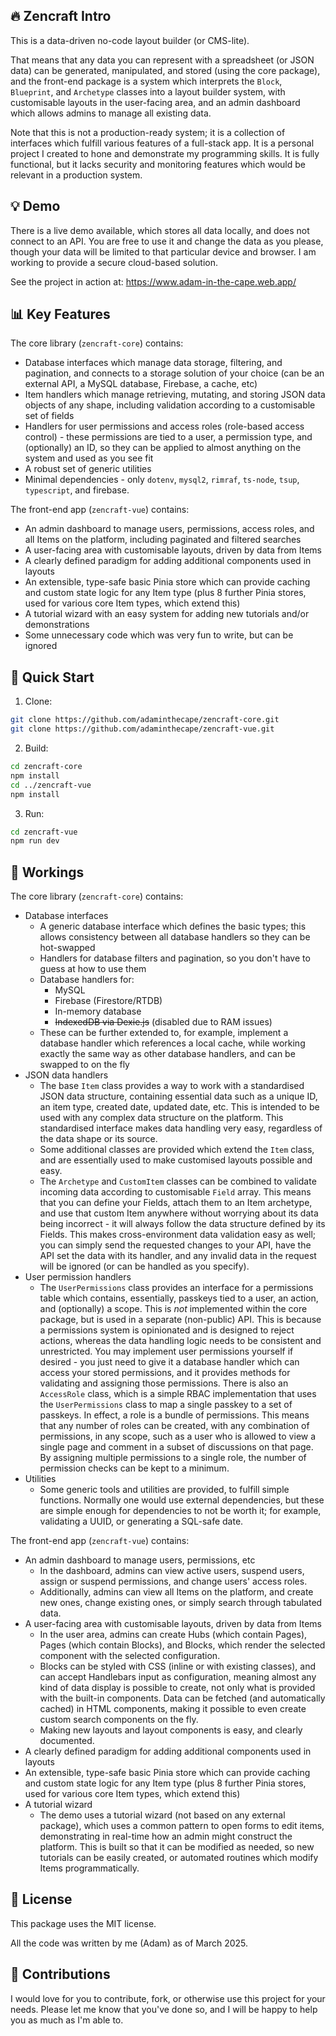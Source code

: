 ## 🔥 Zencraft Intro
This is a data-driven no-code layout builder (or CMS-lite).

That means that any data you can represent with a spreadsheet (or JSON data) can be generated, manipulated, and stored (using the core package), and the front-end package is a system which interprets the `Block`, `Blueprint`, and `Archetype` classes into a layout builder system, with customisable layouts in the user-facing area, and an admin dashboard which allows admins to manage all existing data.

Note that this is not a production-ready system; it is a collection of interfaces which fulfill various features of a full-stack app. It is a personal project I created to hone and demonstrate my programming skills. It is fully functional, but it lacks security and monitoring features which would be relevant in a production system.

## 💡 Demo
There is a live demo available, which stores all data locally, and does not connect to an API. You are free to use it and change the data as you please, though your data will be limited to that particular device and browser. I am working to provide a secure cloud-based solution.

See the project in action at: https://www.adam-in-the-cape.web.app/

## 📊 Key Features
The core library (`zencraft-core`) contains:
- Database interfaces which manage data storage, filtering, and pagination, and connects to a storage solution of your choice (can be an external API, a MySQL database, Firebase, a cache, etc)
- Item handlers which manage retrieving, mutating, and storing JSON data objects of any shape, including validation according to a customisable set of fields
- Handlers for user permissions and access roles (role-based access control) - these permissions are tied to a user, a permission type, and (optionally) an ID, so they can be applied to almost anything on the system and used as you see fit
- A robust set of generic utilities
- Minimal dependencies - only `dotenv`, `mysql2`, `rimraf`, `ts-node`, `tsup`, `typescript`, and firebase.

The front-end app (`zencraft-vue`) contains:
- An admin dashboard to manage users, permissions, access roles, and all Items on the platform, including paginated and filtered searches
- A user-facing area with customisable layouts, driven by data from Items
- A clearly defined paradigm for adding additional components used in layouts
- An extensible, type-safe basic Pinia store which can provide caching and custom state logic for any Item type (plus 8 further Pinia stores, used for various core Item types, which extend this)
- A tutorial wizard with an easy system for adding new tutorials and/or demonstrations
- Some unnecessary code which was very fun to write, but can be ignored

## 🚀 Quick Start
1. Clone:
```bash
git clone https://github.com/adaminthecape/zencraft-core.git
git clone https://github.com/adaminthecape/zencraft-vue.git
```

2. Build:
```bash
cd zencraft-core
npm install
cd ../zencraft-vue
npm install
```

3. Run:
```bash
cd zencraft-vue
npm run dev
```

## 🤖 Workings
The core library (`zencraft-core`) contains:
- Database interfaces
    - A generic database interface which defines the basic types; this allows consistency between all database handlers so they can be hot-swapped
    - Handlers for database filters and pagination, so you don't have to guess at how to use them
    - Database handlers for:
        - MySQL
        - Firebase (Firestore/RTDB)
        - In-memory database
        - ~~IndexedDB via Dexie.js~~ (disabled due to RAM issues)
    - These can be further extended to, for example, implement a database handler which references a local cache, while working exactly the same way as other database handlers, and can be swapped to on the fly
- JSON data handlers
    - The base `Item` class provides a way to work with a standardised JSON data structure, containing essential data such as a unique ID, an item type, created date, updated date, etc. This is intended to be used with any  complex data structure on the platform. This standardised interface makes data handling very easy, regardless of the data shape or its source.
    - Some additional classes are provided which extend the `Item` class, and are essentially used to make customised layouts possible and easy.
    - The `Archetype` and `CustomItem` classes can be combined to validate incoming data according to customisable `Field` array. This means that you can define your Fields, attach them to an Item archetype, and use that custom Item anywhere without worrying about its data being incorrect - it will always follow the data structure defined by its Fields. This makes cross-environment data validation easy as well; you can simply send the requested changes to your API, have the API set the data with its handler, and any invalid data in the request will be ignored (or can be handled as you specify).
- User permission handlers
    - The `UserPermissions` class provides an interface for a permissions table which contains, essentially, passkeys tied to a user, an action, and (optionally) a scope. This is _not_ implemented within the core package, but is used in a separate (non-public) API. This is because a permissions system is opinionated and is designed to reject actions, whereas the data handling logic needs to be consistent and unrestricted. You may implement user permissions yourself if desired - you just need to give it a database handler which can access your stored permissions, and it provides methods for validating and assigning those permissions. There is also an `AccessRole` class, which is a simple RBAC implementation that uses the `UserPermissions` class to map a single passkey to a set of passkeys. In effect, a role is a bundle of permissions. This means that any number of roles can be created, with any combination of permissions, in any scope, such as a user who is allowed to view a single page and comment in a subset of discussions on that page. By assigning multiple permissions to a single role, the number of permission checks can be kept to a minimum.
- Utilities
    - Some generic tools and utilities are provided, to fulfill simple functions. Normally one would use external dependencies, but these are simple enough for dependencies to not be worth it; for example, validating a UUID, or generating a SQL-safe date.

The front-end app (`zencraft-vue`) contains:
- An admin dashboard to manage users, permissions, etc
    - In the dashboard, admins can view active users, suspend users, assign or suspend permissions, and change users' access roles.
    - Additionally, admins can view all Items on the platform, and create new ones, change existing ones, or simply search through tabulated data.
- A user-facing area with customisable layouts, driven by data from Items
    - In the user area, admins can create Hubs (which contain Pages), Pages (which contain Blocks), and Blocks, which render the selected component with the selected configuration.
    - Blocks can be styled with CSS (inline or with existing classes), and can accept Handlebars input as configuration, meaning almost any kind of data display is possible to create, not only what is provided with the built-in components. Data can be fetched (and automatically cached) in HTML components, making it possible to even create custom search components on the fly.
    - Making new layouts and layout components is easy, and clearly documented.
- A clearly defined paradigm for adding additional components used in layouts
- An extensible, type-safe basic Pinia store which can provide caching and custom state logic for any Item type (plus 8 further Pinia stores, used for various core Item types, which extend this)
- A tutorial wizard
    - The demo uses a tutorial wizard (not based on any external package), which uses a common pattern to open forms to edit items, demonstrating in real-time how an admin might construct the platform. This is built so that it can be modified as needed, so new tutorials can be easily created, or automated routines which modify Items programmatically.

## 📄 License
This package uses the MIT license.

All the code was written by me (Adam) as of March 2025.

## 🤝 Contributions
I would love for you to contribute, fork, or otherwise use this project for your 
needs. Please let me know that you've done so, and I will be happy to help you 
as much as I'm able to.
